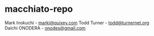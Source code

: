 # macchiato-repo
Mark Inokuchi - marki@quixey.com
Todd Turner - todd@turnernet.org
Daichi ONODERA - onodes@gmail.com
